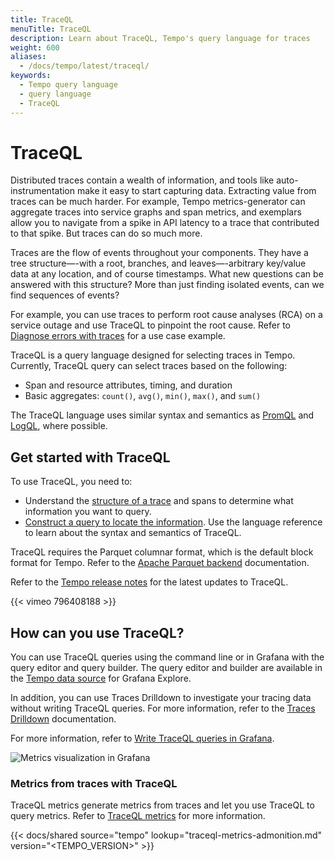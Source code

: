 ```yaml
---
title: TraceQL
menuTitle: TraceQL
description: Learn about TraceQL, Tempo's query language for traces
weight: 600
aliases:
  - /docs/tempo/latest/traceql/
keywords:
  - Tempo query language
  - query language
  - TraceQL
---
```


<!-- TraceQL pages are mounted in GET. Refer to params.yaml in the website repo. -->

# TraceQL

Distributed traces contain a wealth of information, and tools like auto-instrumentation make it easy to start capturing data. Extracting value from traces can be much harder.
For example, Tempo metrics-generator can aggregate traces into service graphs and span metrics, and exemplars allow you to navigate from a spike in API latency to a trace that contributed to that spike.
But traces can do so much more.

Traces are the flow of events throughout your components.
They have a tree structure—-with a root, branches, and leaves—-arbitrary key/value data at any location, and of course timestamps.
What new questions can be answered with this structure? More than just finding isolated events, can we find sequences of events?

For example, you can use traces to perform root cause analyses (RCA) on a service outage and use TraceQL to pinpoint the root cause. Refer to [Diagnose errors with traces](/docs/tempo/<TEMPO_VERSION>/solutions-with-traces/traces-diagnose-errors/#diagnose-errors-with-traces) for a use case example.

TraceQL is a query language designed for selecting traces in Tempo.
Currently, TraceQL query can select traces based on the following:

- Span and resource attributes, timing, and duration
- Basic aggregates: `count()`, `avg()`, `min()`, `max()`, and `sum()`

The TraceQL language uses similar syntax and semantics as [PromQL](/blog/2020/02/04/introduction-to-promql-the-prometheus-query-language/) and [LogQL](/docs/loki/latest/logql/), where possible.

## Get started with TraceQL

To use TraceQL, you need to:

- Understand the [structure of a trace](https://grafana.com/docs/tempo/<TEMPO_VERSION>/traceql/structure/) and spans to determine what information you want to query.
- [Construct a query to locate the information](https://grafana.com/docs/tempo/<TEMPO_VERSION>/traceql/construct-traceql-queries/). Use the language reference to learn about the syntax and semantics of TraceQL.

TraceQL requires the Parquet columnar format, which is the default block format for Tempo. Refer to the [Apache Parquet backend](http://grafana.com/docs/tempo/<TEMPO_VERSION>/configuration/parquet) documentation.

Refer to the [Tempo release notes](https://grafana.com/docs/tempo/<TEMPO_VERSION>/release-notes/) for the latest updates to TraceQL.

{{< vimeo 796408188 >}}

## How can you use TraceQL?

You can use TraceQL queries using the command line or in Grafana with the query editor and query builder.
The query editor and builder are available in the [Tempo data source](https://grafana.com/docs/grafana/<GRAFANA_VERSION>/datasources/tempo/) for Grafana Explore.

In addition, you can use Traces Drilldown to investigate your tracing data without writing TraceQL queries.
For more information, refer to the [Traces Drilldown](https://grafana.com/docs/grafana/<GRAFANA_VERSION>/explore/simplified-exploration/traces/) documentation.

For more information, refer to [Write TraceQL queries in Grafana](http://grafana.com/docs/tempo/<TEMPO_VERSION>/traceql/query-editor/).

![Metrics visualization in Grafana](/media/docs/tempo/metrics-explore-sapmle-v2.7.png)

### Metrics from traces with TraceQL

TraceQL metrics generate metrics from traces and let you use TraceQL to query metrics.
Refer to [TraceQL metrics](https://grafana.com/docs/tempo/<TEMPO_VERSION>/metrics-from-traces/traceql-queries/) for more information.

{{< docs/shared source="tempo" lookup="traceql-metrics-admonition.md" version="<TEMPO_VERSION>" >}}
